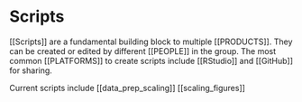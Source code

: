 # Scripts 
[[Scripts]] are a fundamental building block to multiple [[PRODUCTS]]. They can be created or edited by different [[PEOPLE]] in the group. The most common [[PLATFORMS]] to create scripts include [[RStudio]] and [[GitHub]] for sharing. 

Current scripts include
[[data_prep_scaling]]
[[scaling_figures]] 